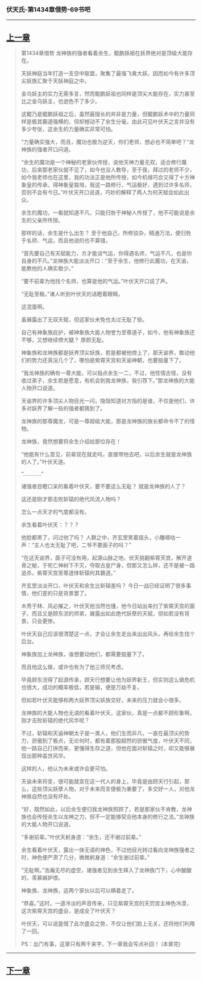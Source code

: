 ### 伏天氏-第1434章借势-69书吧

--------
[上一章](./749b3fc7996f6eefdeb5817532b744d2.md)
--------


>
>
>
>第1434章借势
>龙神族的强者看着余生，鲲鹏妖祖在妖界绝对是顶级大能存在。
>
>天妖神庭当年打造一支空中联盟，聚集了最强飞禽大妖，因而如今有许多顶尖妖族汇聚于天妖神庭之中。
>
>金乌妖主的实力无需多言，然而鲲鹏妖祖也同样是顶尖大能存在，实力甚至比之金乌妖主，也逊色不了多少。
>
>这鲲乃是鲲鹏妖祖之后，虽然最擅长的并非是力量，但鲲鹏妖术中的力量同样是极其霸道强横的，但却撼动不了余生分毫，由此可见叶伏天之言并没有多少夸张，这余生的力量确实非常可怕。
>
>“力量确实强大，而且，魔功也极为逆天，你们老师，想必也不简单吧？”龙神族的强者开口问道。
>
>“余生的魔功是一个神秘的老家伙传授，说他天神力量无双，适合修行魔功，后来那老家伙就不见了，如今也没人教导，至于我，拜过的老师不少，如今我老师也在这里，我的功法正是他所传授，如今机缘巧合又得了十方神象皇的传承，得神象皇栽培，我这一路修行，气运极好，遇到过许多名师，否则不会有今日。”叶伏天开口说道，巧妙的解释了两人为何天赋会如此出众。
>
>余生的魔功，一看就知道不凡，只能归咎于神秘人传授了，他不可能说是余生的父亲所传授。
>
>那样的话，余生是什么出生？
>至于他自己，所修驳杂，精通万法，便归咎于名师、气运，而且他说的也不算错。
>
>“首先要自己有天赋能力，方才能谈气运，你得遇名师，气运不凡，也是你自身的不凡。”龙神族大能淡淡开口：“至于余生，他修行此魔功，在天谕，能教他的人确实极少。”
>
>“要不前辈为他找个名师，也算是他的气运。”叶伏天开口说了声。
>
>“无耻至极。”诸人听到叶伏天的话瞪着眼睛。
>
>这混蛋啊。
>
>虽展露出了无双天赋，但这家伙未免也太过无耻了些。
>
>自己有神象族庇护，被神象族大能人物誉为至尊道子，如今，他有神象族还不够，又想继续傍大腿？
>厚颜无耻。
>
>神象族和龙神族都是妖界顶尖妖族，若是都被他傍上了，那天谕界，敢动他们的势力还真没几个了，哪怕是紫霄天宫和天谕神朝，也要掂量下了。
>
>“我龙神族的确有一尊大能，可以指点余生一二，不过，他性情古怪，没有收过弟子，余生若是愿意，有机会到我龙神族，我引荐下。”那龙神族的大能人物开口说道。
>
>天谕界的许多顶尖人物目光一闪，隐隐知道对方指的是谁，不仅是他们，许多对妖界了解一些的强者都猜到了。
>
>龙神族的那尊魔龙，可是一尊超级大能，那是龙神族的族长都命令不了的怪物。
>
>龙神族，竟然想要将余生介绍给那位存在！
>
>“他能有什么意见，前辈现在就走吗，直接带他去吧，以后余生就是龙神族的人了。”叶伏天道。
>
>“…………”
>
>诸强者目瞪口呆的看着叶伏天，要不要这么无耻？
>就是龙神族的人了？
>
>这还是刚才那击败斩辕的绝代风流人物吗？
>
>怎么一点天才的气度都没有。
>
>余生看着叶伏天：？？？
>
>他脸都黑了，问过他了吗？
>人群之中，齐玄罡笑着摇头，小雕嘀咕一声：“主人也太无耻了吧，二爷不要面子的吗？”
>
>“在这天谕界，面子可没有用，起源山脉之地，伏天挑翻紫霄天宫，解开道骨之秘，于死亡神树下不灭，夺取古皇尸身，但那又怎么样，还不是被一路追杀，紫霄天宫至尊道体斩辕何其霸道。”
>
>齐玄罡淡淡开口，叶伏天和余生比斩辕差吗？
>今日一战已经证明了很多事情，他们差的只是背景罢了。
>
>木秀于林、风必摧之，叶伏天他当然也懂，他今日站出来扫了紫霄天宫的面子，而且又是顾东流的师弟，展露出如此绝代妖孽的天赋，但如若没有背景，只会更惨。
>
>叶伏天自己应该很清楚这一点，才会让余生走出来出出风头，再给余生找个后台。
>
>神象族加上龙神族，谁想要动他们，都需要掂量下了。
>
>而且他这么做，或许也有为了他三师兄考虑。
>
>毕竟顾东流得了起源传承，顾天行想要让他为妖界新王，但实则这么做危机也很大，成功的概率极低，若是输，便是万劫不复。
>
>但如若叶伏天能够和两大妖界顶尖妖族交好，未来的压力就会小很多。
>
>龙神族的大能人物也无语的看着叶伏天，这家伙，真是一点都不顾形象啊，刚才击败斩辕的绝代风华呢？
>
>不过，斩辕和天谕神朝太子是一类人，他们生而非凡，一直在最顶尖的势力，骄傲到了极点，无论何时，都有着那股超然的骄傲气度，叶伏天不同，他一路自己打拼而来，更懂得生存之道，但他在面对斩辕之时，却又能够展现出那种盖世风华。
>
>这样的人，他认为未来或许会更可怕。
>
>天谕未来将变，很可能就变在这一代人的身上，毕竟是由顾天行引起，那么，这些顶尖妖孽人物，对于未来而言便极为重要了，多交好一人，对他龙神族自然也没有坏处。
>
>“好，既然如此，以后余生便归我龙神族照顾了，若是那家伙不肯教，龙神族也会传授余生以龙神之力，但不一定能够契合他本身的修行之法。”龙神族的大能人物开口说道。
>
>“多谢前辈。”叶伏天躬身道：“余生，还不谢过前辈。”
>
>余生看着叶伏天，露出一抹无语的神色，不过他目光转过看向龙神族强者之时，神色便严肃了几分，微微躬身道：“余生谢过前辈。”
>
>“无耻啊。”浩瀚无尽的虚空，诸强者见到余生拜入了龙神族门下，心中酸酸的，羡慕嫉妒恨。
>
>神象族、龙神族，这两个家伙以后可以横着走了。
>
>“恭喜。”这时，一道冷淡的声音传来，只见紫霄天宫的天罚宫主神色冷漠，这次紫霄天宫的盛会，是成全了叶伏天？
>
>叶伏天，可以说是借了此次盛会之势，不仅让他们脸上无关，还将他们利用了一回。
>
>PS：出门有事，这章只有两千来字，下一章我会写点补回！
>(本章完)
>
>

--------
[下一章](./ebb18e4a41562c8deb410f33ed601241.md)
--------
